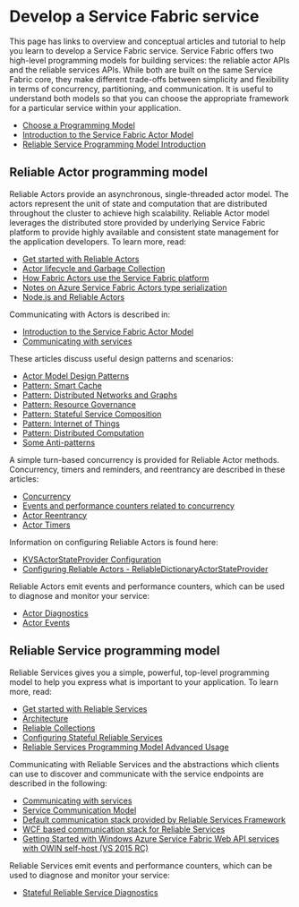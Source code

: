<properties
   pageTitle="Develop a Service Fabric service | Windows Azure"
   description="Conceptual information and tutorials that help you understand how to develop a Service Fabric service using the Reliable Actor or Reliable Services programming models."
   services="service-fabric"
   documentationCenter=".net"
   authors="rwike77"
   manager="timlt"
   editor=""/>

<tags
	ms.service="service-fabric"
	ms.date="09/25/2015"
	wacn.date=""/>

# Develop a Service Fabric service
This page has links to overview and conceptual articles and tutorial to help you learn to develop a Service Fabric service. Service Fabric offers two high-level programming models for building services: the reliable actor APIs and the reliable services APIs. While both are built on the same Service Fabric core, they make different trade-offs between simplicity and flexibility in terms of concurrency, partitioning, and communication. It is useful to understand both models so that you can choose the appropriate framework for a particular service within your application.

- [Choose a Programming Model](/documentation/articles/service-fabric-choose-framework)
- [Introduction to the Service Fabric Actor Model](/documentation/articles/service-fabric-reliable-actors-introduction)
- [Reliable Service Programming Model Introduction](/documentation/articles/service-fabric-reliable-services-introduction)

## Reliable Actor programming model
 Reliable Actors provide an asynchronous, single-threaded actor model. The actors represent the unit of state and computation that are distributed throughout the cluster to achieve high scalability. Reliable Actor model leverages the distributed store provided by underlying Service Fabric platform to provide highly available and consistent state management for the application developers.  To learn more, read:

- [Get started with Reliable Actors](/documentation/articles/service-fabric-reliable-actors-get-started)
- [Actor lifecycle and Garbage Collection](/documentation/articles/service-fabric-reliable-actors-lifecycle)
- [How Fabric Actors use the Service Fabric platform](/documentation/articles/service-fabric-reliable-actors-platform)
- [Notes on Azure Service Fabric Actors type serialization](/documentation/articles/service-fabric-reliable-actors-notes-on-actor-type-serialization)
- [Node.js and Reliable Actors](/documentation/articles/service-fabric-node-and-reliable-actors-an-winning-combination)

Communicating with Actors is described in:

- [Introduction to the Service Fabric Actor Model](/documentation/articles/service-fabric-reliable-actors-introduction#actor-communication)
- [Communicating with services](/documentation/articles/service-fabric-connect-and-communicate-with-services)

These articles discuss useful design patterns and scenarios:

- [Actor Model Design Patterns](/documentation/articles/service-fabric-reliable-actors-patterns-introduction)  
- [Pattern: Smart Cache](/documentation/articles/service-fabric-reliable-actors-pattern-smart-cache)
- [Pattern: Distributed Networks and Graphs](/documentation/articles/service-fabric-reliable-actors-pattern-distributed-networks-and-graphs)
- [Pattern: Resource Governance](/documentation/articles/service-fabric-reliable-actors-pattern-resource-governance)
- [Pattern: Stateful Service Composition](/documentation/articles/service-fabric-reliable-actors-pattern-stateful-service-composition)
- [Pattern: Internet of Things](/documentation/articles/service-fabric-reliable-actors-pattern-internet-of-things)
- [Pattern: Distributed Computation](/documentation/articles/service-fabric-reliable-actors-pattern-distributed-computation)
- [Some Anti-patterns](/documentation/articles/service-fabric-reliable-actors-anti-patterns)

A simple turn-based concurrency is provided for Reliable Actor methods. Concurrency, timers and reminders, and reentrancy are described in these articles:

- [Concurrency](/documentation/articles/service-fabric-reliable-actors-introduction#concurrency)
- [Events and performance counters related to concurrency](/documentation/articles/service-fabric-reliable-actors-diagnostics)
- [Actor Reentrancy](/documentation/articles/service-fabric-reliable-actors-reentrancy)
- [Actor Timers](/documentation/articles/service-fabric-reliable-actors-timers-reminders)

Information on configuring Reliable Actors is found here:

- [KVSActorStateProvider Configuration](/documentation/articles/service-fabric-reliable-actors-KVSActorstateprovider-configuration)  
- [Configuring Reliable Actors - ReliableDictionaryActorStateProvider](/documentation/articles/service-fabric-reliable-actors-reliabledictionarystateprovider-configuration)

Reliable Actors emit events and performance counters, which can be used to diagnose and monitor your service:

- [Actor Diagnostics](/documentation/articles/service-fabric-reliable-actors-diagnostics)
- [Actor Events](/documentation/articles/service-fabric-reliable-actors-events)


## Reliable Service programming model
Reliable Services gives you a simple, powerful, top-level programming model to help you express what is important to your application. To learn more, read:

- [Get started with Reliable Services](/documentation/articles/service-fabric-reliable-services-quick-start)
- [Architecture](/documentation/articles/service-fabric-reliable-services-platform-architecture)
- [Reliable Collections](/documentation/articles/service-fabric-reliable-services-reliable-collections)
- [Configuring Stateful Reliable Services](/documentation/articles/service-fabric-reliable-services-configuration)
- [Reliable Services Programming Model Advanced Usage](/documentation/articles/service-fabric-reliable-services-advanced-usage)

Communicating with Reliable Services and the abstractions which clients can use to discover and communicate with the service endpoints are described in the following:

- [Communicating with services](/documentation/articles/service-fabric-connect-and-communicate-with-services)
- [Service Communication Model](/documentation/articles/service-fabric-reliable-services-communication)
- [Default communication stack provided by Reliable Services Framework](/documentation/articles/service-fabric-reliable-services-communication-default)
- [WCF based communication stack for Reliable Services](/documentation/articles/service-fabric-reliable-services-communication-wcf)
- [Getting Started with Windows Azure Service Fabric Web API services with OWIN self-host (VS 2015 RC)](/documentation/articles/service-fabric-reliable-services-communication-webapi)

Reliable Services emit events and performance counters, which can be used to diagnose and monitor your service:

- [Stateful Reliable Service Diagnostics](/documentation/articles/service-fabric-reliable-services-diagnostics)
